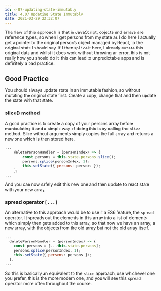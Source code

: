 ```yaml
---
id: 4-07-updating-state-immutably
title: 4.07 Updating State Immutably
date: 2021-03-29 23:32:07
---
```


The flaw of this approach is that in JavaScript, objects and arrays are reference types, so when I get persons from my state as I do here I actually get a pointer to the original person’s object managed by React, to the original state I should say. If I then `splice` it here, I already `mutate` this original data and whilst it does work without throwing an error, this is not really how you should do it, this can lead to unpredictable apps and is definitely a bad practice.

## Good Practice

You should always update state in an immutable fashion, so without mutating the original state first. Create a copy, change that and then update the state with that state.

### slice() method

A good practice is to create a copy of your persons array before manipulating it and a simple way of doing this is by calling the `slice` method. Slice without arguments simply copies the full array and returns a new one which is then stored here.

```jsx title="App.js" {3}
...
    deletePersonHandler = (personIndex) => {
        const persons = this.state.persons.slice();
        persons.splice(personIndex, 1);
        this.setState({ persons: persons });
    };
...
```

And you can now safely edit this new one and then update to react state with your new array.

### spread operator `[...]`

An alternative to this approach would be to use it a ES6 feature, the `spread` operator. It spreads out the elements in this array into a list of elements which simply then gets added to this array, so that now we have an array, a new array, with the objects from the old array but not the old array itself.

```jsx title="App.js" {3}
...
  deletePersonHandler = (personIndex) => {
    const persons = [...this.state.persons];
    persons.splice(personIndex, 1);
    this.setState({ persons: persons });
  };
...
```

So this is basically an equivalent to the `slice` approach, use whichever one you prefer, this is the more modern one, and you will see this `spread` operator more often throughout the course.
